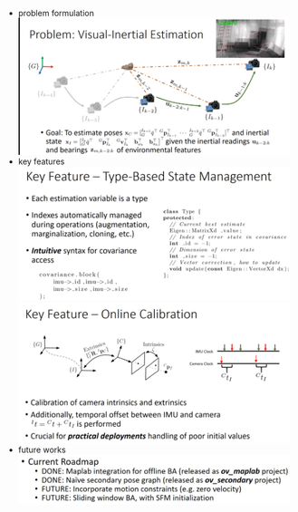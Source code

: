 - problem formulation
![](assets/3268a170.png)
- key features
![](assets/813cae4e.png)
![](assets/28919d5a.png)
- future works
![](assets/e4e8dc2c.png)
